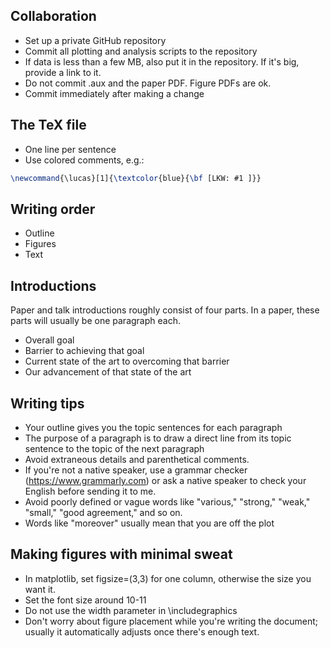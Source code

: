 
## Collaboration
 * Set up a private GitHub repository
 * Commit all plotting and analysis scripts to the repository 
 * If data is less than a few MB, also put it in the repository. If it's big, provide a link to it.
 * Do not commit .aux and the paper PDF. Figure PDFs are ok.
 * Commit immediately after making a change
 
## The TeX file
 * One line per sentence
 * Use colored comments, e.g.: 
 ```latex 
 \newcommand{\lucas}[1]{\textcolor{blue}{\bf [LKW: #1 ]}} 
 ```
 
## Writing order
 * Outline
 * Figures
 * Text

## Introductions 
Paper and talk introductions roughly consist of four parts. In a paper, these parts will usually be one paragraph each. 
 * Overall goal 
 * Barrier to achieving that goal
 * Current state of the art to overcoming that barrier
 * Our advancement of that state of the art
 
## Writing tips
 * Your outline gives you the topic sentences for each paragraph
 * The purpose of a paragraph is to draw a direct line from its topic sentence to the topic of the next paragraph
 * Avoid extraneous details and parenthetical comments. 
 * If you're not a native speaker, use a grammar checker (https://www.grammarly.com) or ask a native speaker to check your English before sending it to me.
 * Avoid poorly defined or vague words like "various," "strong," "weak," "small," "good agreement," and so on.
 * Words like "moreover" usually mean that you are off the plot

## Making figures with minimal sweat
 * In matplotlib, set figsize=(3,3) for one column, otherwise the size you want it.
 * Set the font size around 10-11
 * Do not use the width parameter in \includegraphics
 * Don't worry about figure placement while you're writing the document; usually it automatically adjusts once there's enough text.
